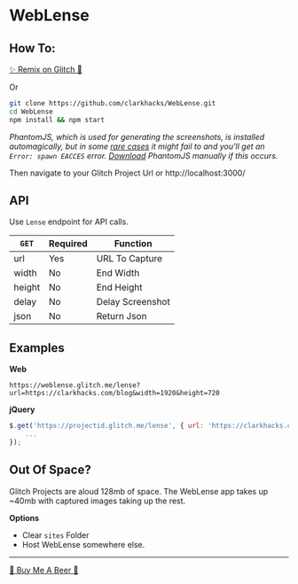 WebLense
========

## How To:

[✨ Remix on Glitch 🍬](https://glitch.com/edit/#!/remix/weblense)

Or

```bash
git clone https://github.com/clarkhacks/WebLense.git
cd WebLense
npm install && npm start
```

_PhantomJS, which is used for generating the screenshots, is installed automagically, but in some [rare cases](https://github.com/Obvious/phantomjs/issues/102) it might fail to and you'll get an `Error: spawn EACCES` error. [Download](http://phantomjs.org/download.html) PhantomJS manually if this occurs._


Then navigate to your Glitch Project Url or http://localhost:3000/

## API

Use `Lense` endpoint for API calls.

|     `GET`     | Required |     Function     |
| ------------- | -------- | ---------------- |
|      url      |    Yes   |  URL To Capture  |
|    width      |     No   |     End Width    |
|    height     |     No   |     End Height   |
|    delay      |     No   | Delay Screenshot |
|     json      |     No   |    Return Json   |


## Examples
__Web__

`https://weblense.glitch.me/lense?url=https://clarkhacks.com/blog&width=1920&height=720`

__jQuery__
```javascript
$.get('https://projectid.glitch.me/lense', { url: 'https://clarkhacks.com' }, function(data) {
    ...
});
```
## Out Of Space?

Glitch Projects are aloud 128mb of space. The WebLense app takes up ~40mb with captured images taking up the rest.

__Options__
 * Clear `sites` Folder
 * Host WebLense somewhere else.

 ---

[💸 Buy Me A Beer 🍺](https://clarkhacks.com/donate)
